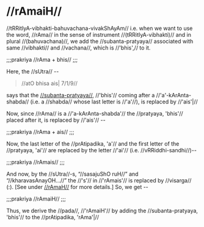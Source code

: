 # //rAmaiH//

//tRRitIyA-vibhakti-bahuvachana-vivakShAyAm// i.e. when we want to use
the word, //rAma// in the sense of instrument //(tRRitIyA-vibhakti)//
and in plural //(bahuvachana)//, we add the //subanta-pratyaya//
associated with same //vibhakti// and //vachana//, which is //'bhis',//
to it.

;;;prakriya
//rAma + bhis//
;;;

Here, the //sUtra// --

> //atO bhisa ais| 7/1/9//

says that the
[//subanta-pratyaya//](#/shadlinga-prakaranam/general/subanta-pratyayah),
//'bhis'// coming after a //'a'-kArAnta-shabda// (i.e. a //shabda//
whose last letter is //'a'//), is replaced by //'ais'|//

<!-- include 'anEkAlshitsarvasya'-->

Now, since //rAma// is a //'a-kArAnta-shabda'// the //pratyaya, 'bhis'//
placed after it, is replaced by //'ais'// --

;;;prakriya
//rAma + ais//
;;;

Now, the last letter of the //prAtipadika, 'a'// and the first letter of
the //pratyaya, 'ai'// are replaced by the letter //'ai'// (i.e.
//vRRiddhi-sandhi//)--

;;;prakriya
//rAmais//
;;;

And now, by the //sUtra//-s, “//sasajuShO ruH//” and
“//kharavasAnayOH...//” the //'s'// in //'rAmais'// is replaced by
//visarga// (:). \[See under
[//rAmaH//](#/shadlinga-prakaranam/raama-sabdah/raama-1-1) for more
details.] So, we get --

;;;prakriya
//rAmaiH//
;;;

Thus, we derive the //pada//, //'rAmaiH'// by adding the
//subanta-pratyaya, 'bhis'// to the //prAtipadika, 'rAma'|//
